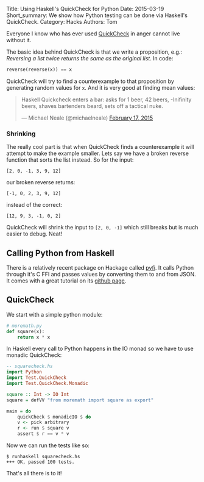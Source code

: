 Title: Using Haskell's QuickCheck for Python
Date: 2015-03-19
Short_summary: We show how Python testing can be done via Haskell's QuickCheck.
Category: Hacks
Authors: Tom

Everyone I know who has ever used
[QuickCheck](http://hackage.haskell.org/package/QuickCheck/) in anger
cannot live without it.

The basic idea behind QuickCheck is that we write a proposition, e.g.:
*Reversing a list twice returns the same as the original list*. In
code:

```python
reverse(reverse(x)) == x
```

QuickCheck will try to find a counterexample to that proposition by
generating random values for `x`. And it is very good at finding mean values:

<blockquote class="twitter-tweet" lang="en"><p>Haskell Quickcheck enters a bar: asks for 1 beer, 42 beers, -Inifinity beers, shaves bartenders beard, sets off a tactical nuke.</p>&mdash; Michael Neale (@michaelneale) <a href="https://twitter.com/michaelneale/status/567532684595851264">February 17, 2015</a></blockquote>
<script async src="//platform.twitter.com/widgets.js" charset="utf-8"></script>

### Shrinking

The really cool part is that when QuickCheck finds a counterexample it
will attempt to make the example smaller. Lets say we have a broken
reverse function that sorts the list instead. So for the input:
```
[2, 0, -1, 3, 9, 12]
```
our broken reverse returns:
```
[-1, 0, 2, 3, 9, 12]
```
instead of the correct:
```
[12, 9, 3, -1, 0, 2]
```

QuickCheck will shrink the input to `[2, 0, -1]` which still breaks
but is much easier to debug. Neat!


## Calling Python from Haskell

There is a relatively recent package on Hackage called
[pyfi](http://hackage.haskell.org/package/pyfi). It calls Python
through it's C FFI and passes values by converting them to and from
JSON. It comes with a great tutorial on its
[github page](https://github.com/Russell91/pyfi).


## QuickCheck

We start with a simple python module:

```python
# moremath.py
def square(x):
    return x * x
```

In Haskell every call to Python happens in the IO monad so we have to
use monadic QuickCheck:


```haskell
-- squarecheck.hs
import Python
import Test.QuickCheck
import Test.QuickCheck.Monadic

square :: Int -> IO Int
square = defVV "from moremath import square as export"

main = do
    quickCheck $ monadicIO $ do
    v <- pick arbitrary
    r <- run $ square v
    assert $ r == v * v
```

Now we can run the tests like so:

```console
$ runhaskell squarecheck.hs
+++ OK, passed 100 tests.
```

That's all there is to it!
